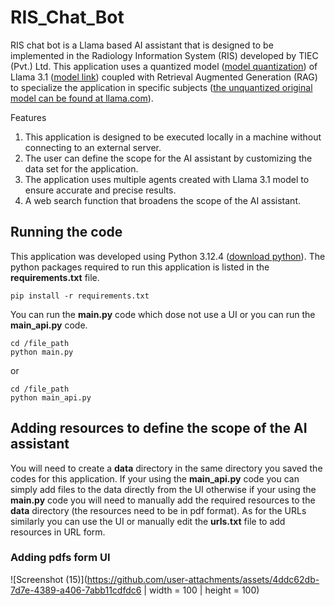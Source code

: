 # RIS_Chat_Bot

RIS chat bot is a Llama based AI assistant that is designed to be implemented in the Radiology Information System (RIS) developed by TIEC (Pvt.) Ltd. This application uses a quantized model ([model quantization](https://www.llama.com/docs/how-to-guides/quantization/)) of Llama 3.1 ([model link](https://drive.google.com/drive/folders/1FZT8Zokf3XQIRNZF5xHGeorMY13rwMla)) coupled with Retrieval Augmented Generation (RAG) to specialize the application in specific subjects ([the unquantized original model can be found at llama.com](https://www.llama.com/)). 

Features

  1. This application is designed to be executed locally in a machine without connecting to an external server.
  2. The user can define the scope for the AI assistant by customizing the data set for the application.
  3. The application uses multiple agents created with Llama 3.1 model to ensure accurate and precise results.
  4. A web search function that broadens the scope of the AI assistant.

## Running the code

This application was developed using Python 3.12.4 ([download python](https://www.python.org/downloads/)). The python packages required to run this application is listed in the **requirements.txt** file.

```
pip install -r requirements.txt
```

You can run the **main.py** code which dose not use a UI or you can run the **main_api.py** code.

```
cd /file_path
python main.py
```
or
```
cd /file_path
python main_api.py
```

## Adding resources to define the scope of the AI assistant 

You will need to create a **data** directory in the same directory you saved the codes for this application. If your using the **main_api.py** code you can simply add files to the data directly from the UI otherwise if your using the **main.py** code you will need to manually add the required resources to the **data** directory (the resources need to be in pdf format). As for the URLs similarly you can use the UI or manually edit the **urls.txt** file to add resources in URL form.

### Adding pdfs form UI

![Screenshot (15)](https://github.com/user-attachments/assets/4ddc62db-7d7e-4389-a406-7abb11cdfdc6 | width = 100 | height = 100)


